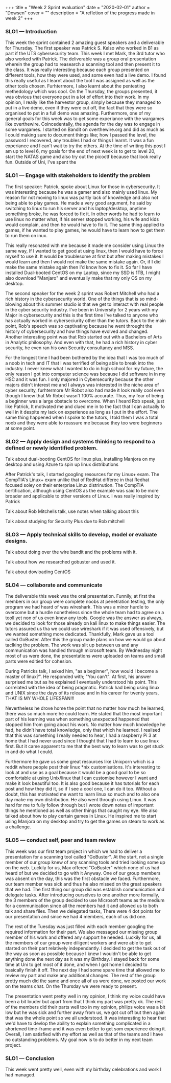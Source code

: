 +++
title = "Week 2 Sprint evaluation"
date = "2020-02-01"
author = "Dowsen"
cover = ""
description = "A refletion of the progress made in week 2"
+++

### SLO1 — Introduction 
This week the sprint contained 2 amazing guest speakers and a deliverable for Thursday. The first speaker was Patrick S. Kelso who worked in B1 as part if the UTS cybersecurity team. This week I met Mark, the 3rd tutor who also worked with Patrick. The deliverable was a group oral presentation wherein the group had to reasearch a scanning tool and then present it to the class. It was really interesting because each group presented on different tools, how they were used, and some even had a live demo. I found this really useful as I learnt about the tool I was assigned as well as the other tools chosen. Furhtermore, I also learnt about the pentesting methedology which was cool. On the Thursday, the groups presented, it was obvious that everyone put in a lot of effort into their work. In my opinion, I really like the harvestor group, simply because they managed to put in a live demo, even if they were cut off, the fact that they were so organised to put in a full demo was amazing. Furthermore, one of my general goals for this week was to get some experiance with the wargames like overthewire. Coincedentally, the agenda for the day was to engage in some wargames. I started on Bandit on overthewire.org and did as much as I could making sure to document things like; how I passed the level, the password I recovered, any troubles I had or things I learnt. It was a fun experiance and I can't wait to try the others. At the time of writing this post I am up to level 6, my goals for the end of next week is to get to level 20, start the NATAS game and also try out the picoctf because that look really fun. Outside of Uni, I've spent the 

### SLO1 — Engage with stakeholders to identify the problem

The first speaker: Patrick, spoke about Linux for those in cybersecurity. It was interesting because he was a gamer and also mainly used linux. My reason for not moving to linux was partly lack of knowledge and also not being able to play games. He made a very good argument, he said by switching to linux to run his server and his laptop/desktop, anytime something broke, he was forced to fix it. In other words he had to learn to use linux no matter what, if his server stopped working, his wife and kids would complain, and then he would have to fix it. The same thing applied to games, if he wanted to play games, he would have to learn how to get them to run them on inux.

This really resonated with me because it made me consider using Linux the same way, If I wanted to get good at using linux, then I would have to force myself to use it. It would be troublesome at first but after making mistakes I would learn and then I would not make the same mistake again. Or, if I did make the same mistake again then I'd know how to fix it. So far I have installed Dual-booted CentOS on my Laptop, since my SSD is 1TB, I might also download "Manjaro" and eventually make that my only OS on my desktop. 

The second speaker for the week 2 sprint was Robert Mitchell who had a rich history in the cybersecurity world. One of the things that is so mind-blowing about this summer studio is that we get to interact with real people in the cyber security industry. I've been in University for 2 years with my Major in cybersecurity and this is the first time I've talked to anyone who has actually worked in cyberseciurity other than the tutors. Back to the main point, Rob's speech was so captivating because he went throught the history of cybersecurity and how things have evolved and changed. Another interesting point was that Rob started out with a Bachelors of Arts in Analytic philosophy. And even with that, he had a rich history in cyber security, he even ran his own Security consultancy and MSS. 

For the longest time I had been bothered by the idea that I was too much of a noob in tech and IT that I was terrified of being able to break into the industry. I never knew what I wanted to do in high school for my future, the only reason I got into computer science was because I did software in in my HSC and it was fun. I only majored in Cybersecurity because the other majors didn't interest me and I always was interested in the niche area of cyber security, furhtermore Mr Robot also had made it look really cool even though I knew that Mr Robot wasn't 100% accurate. Thus, my fear of being a beginner was a large obstacle to overcome. When I heard Rob speak, just like Patrick, It motivated me and clued me in to the fact that I can actually fo well in it despite my lack on experience as long as I put in the effort. The same thing happened when I spoke to the tutors, I told them I was a total noob and they were able to reassure me because they too were beginners at some point.





### SLO2 — Apply design and systems thinking to respond to a defined or newly identified problem.
Talk about dual-booting CentOS for linux plus, installing Manjora on my desktop and using Azure to spin up linux distributions

After Patrick's talk, I started googling resources for my Linux+ exam. The CompTIA's Linux+ exam unlike that of RedHat differec in that Redhat focused soley on their enterprise Linux distrinution. The CompTIA certification, although using CentOS as the example was said to be more broader and applicable to other versions of Linux. I was really inspired by Patrick  

Talk about Rob Mitchells talk, use notes when talking about this

Talk about studying for Security Plus due to Rob mitchell

### SLO3 — Apply technical skills to develop, model or evaluate designs.
Talk about doing over the wire bandit and the problems with it.

Talk about how we researched gobuster and used it.

Talk about dowloading CentOS


### SLO4 — collaborate and communicate

The deliverable this week was the oral presentation. Funnily, at first the members in our group were complete noobs at penetration testing, the only program we had heard of was wireshark. This was a minor hurdle to overcome but a hurdle nonetheless since the whole team had to agree on a tooll yet non of us even knew any tools. Google was the answer as always, we decided to look for those already on kali linux to make things easier. The tutors assured us tha we could use wireshark if it was used offensively, but we wanted something more dedicated. Thankfully, Mark gave us a tool called GoBuster. After this the group made plans on how we would go about taclking the problem. The work was slit up between us and any communication was handled through microsoft team. By Wednesday night most of us were done, the presentations were uploaded on teams and small parts were editied for cohesion.

During Patricks talk, I asked him, "as a beginner", how would I become a master of linux?". He responded with; "You can't". At first, his answer surprised me but as he explained I eventually understood his point. This correlated with the idea of being pragmatic. Patrick had being using linux and UNIX since the days of its release and in his career for twenty years, THAT IS MY WHOLE LIFESPAN!!! 

Nevertheless he drove home the point that no matter how much he learned, there was so much more he could learn. He stated that the most important part of his learning was when something unexpected happened that stopped him from going about his work. No matter how much knowledge he had, he didn’t have total knowledge, only that which he learned. I realised that this was something I really needed to hear, I had a raspberry Pi 3 at home that I had never used since I thought that I had to learn to use linux first. But it came apparent to me that the best way to learn was to get stuck in and do what I could.

Furthermore he gave us some great resources like Unixporn which is a reddit where people post their linux *nix customisations. It's interesting to look at and use as a goal because it would be a good goal to be so comfortable at using Unix/linux that I can customise however I want and make it look beautiful too. It is also good because it has tutorials for each post and how they did it, so if I see a cool one, I can do it too. Without a doubt, this has motivated me want to learn linux so much and to also one day make my own distribution. He also went through using Linux. It was hard for me to fully follow through but I wrote down notes of important things he mentioned as well as other things that caught my eye. We also talked about how to play certain games in Linux. He inspired me to start using Manjora on my desktop and try to get the games on steam to work as a challenge.

### SLO5 — conduct self, peer and team review

This week was our first team project in which we had to deliver a presentation for a scanning tool called "GoBuster". At the start, not a single member of our group knew
of any scanning tools and tried looking some up on the web. Luckily for us, Max offered "GoBuster" which none of us had heard of but we decided to go with it Anyway. One of our group members was absent on the day, this was the first obstacle we faced. Furthermore, our team member was sick and thus he also missed on the great speakers 
that we had. The first thing our group did was establish communication and delegate tasks. After introducing ourselves to one another more formally, the 3 members of the group decided to use Microsoft teams as the medium for a communication since all the members had it and allowed us to both talk and share files. Then we delegated tasks, There were 4 dot points for our presentation and since we had 4 members, each of us did one. 

The rest of the Tuesday was just filled with each member googling the required information for their part. We also messaged our missing group member of his work and offered any support he needed. Luckily for us, all the members of our group were diligent workers and were able to get started on their part relatively independantly. I decided to get the task out of the way as soon as possible because I knew I wouldn't be able to get anything done the next day as it was my Birthday. I stayed back for some time at Uni to get most of it done, and when I got home I decided to basically finish it off. The next day I had some spare time that allowed me to review my part and make any additional changes. The rest of the group pretty much did the same and once all of us were done, we posted our work on the teams chat. On the Thursday we were ready to present. 

The presentation went pretty well in my opinion, I think my voice could have been a bit louder but apart from that I think my part was pretty ok. The rest of the members did their parts well too in my opinion, philips voice was a bit low but he was sick and further away from us, we got cut off but then again that was the whole point so we all understood. It was interesting to hear that we'd have to devlop the ability to explain something complicated in a shortened time-frame and it was even better to get som experience doing it. Overall, I am satisfied with my effort as well as that of the teams and I have no outstanding problems. My goal now is to do better in my next team project.

### SLO1 — Conclusion

This week went pretty well, even with my birthday celebrations and work I had managed.